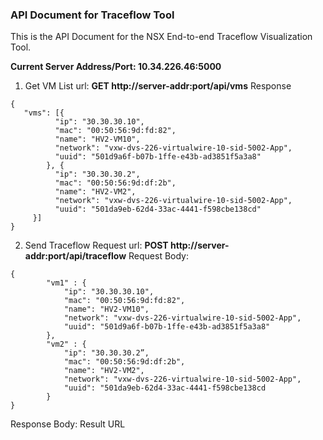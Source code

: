 ### API Document for Traceflow Tool

This is the API Document for the NSX End-to-end Traceflow Visualization Tool.

**Current Server Address/Port: 10.34.226.46:5000** 

1. Get VM List
url: **GET http://server-addr:port/api/vms**
Response
<pre><code>{
   "vms": [{
	      "ip": "30.30.30.10",
	      "mac": "00:50:56:9d:fd:82",
	      "name": "HV2-VM10",
	      "network": "vxw-dvs-226-virtualwire-10-sid-5002-App",
	      "uuid": "501d9a6f-b07b-1ffe-e43b-ad3851f5a3a8"
		}, {
	      "ip": "30.30.30.2",
	      "mac": "00:50:56:9d:df:2b",
	      "name": "HV2-VM2",
	      "network": "vxw-dvs-226-virtualwire-10-sid-5002-App",
	      "uuid": "501da9eb-62d4-33ac-4441-f598cbe138cd"
     }]
}
</code></pre>

2. Send Traceflow Request
url: **POST http://server-addr:port/api/traceflow**
Request Body:
<pre><code>{
		"vm1" : {
			"ip": "30.30.30.10",
			"mac": "00:50:56:9d:fd:82",
			"name": "HV2-VM10",
			"network": "vxw-dvs-226-virtualwire-10-sid-5002-App",
			"uuid": "501d9a6f-b07b-1ffe-e43b-ad3851f5a3a8"
		},
		"vm2" : {
			"ip": "30.30.30.2”,
			"mac": "00:50:56:9d:df:2b",
			"name": "HV2-VM2",
			"network": "vxw-dvs-226-virtualwire-10-sid-5002-App",
			"uuid": "501da9eb-62d4-33ac-4441-f598cbe138cd
		}
}
</code></pre>
Response Body: Result URL

